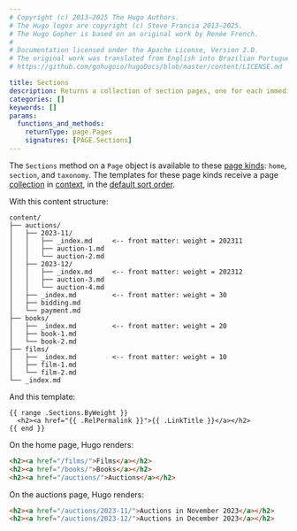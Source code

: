 ```yaml
---
# Copyright (c) 2013–2025 The Hugo Authors.
# The Hugo logos are copyright (c) Steve Francia 2013–2025.
# The Hugo Gopher is based on an original work by Renée French.
#
# Documentation licensed under the Apache License, Version 2.0.
# The original work was translated from English into Brazilian Portuguese.
# https://github.com/gohugoio/hugoDocs/blob/master/content/LICENSE.md

title: Sections
description: Returns a collection of section pages, one for each immediate descendant section of the given page.
categories: []
keywords: []
params:
  functions_and_methods:
    returnType: page.Pages
    signatures: [PAGE.Sections]
---
```


The `Sections` method on a `Page` object is available to these [page kinds](g): `home`, `section`, and `taxonomy`. The templates for these page kinds receive a page [collection](g) in [context](g), in the [default sort order](g).

With this content structure:

```text
content/
├── auctions/
│   ├── 2023-11/
│   │   ├── _index.md     <-- front matter: weight = 202311
│   │   ├── auction-1.md
│   │   └── auction-2.md
│   ├── 2023-12/
│   │   ├── _index.md     <-- front matter: weight = 202312
│   │   ├── auction-3.md
│   │   └── auction-4.md
│   ├── _index.md         <-- front matter: weight = 30
│   ├── bidding.md
│   └── payment.md
├── books/
│   ├── _index.md         <-- front matter: weight = 20
│   ├── book-1.md
│   └── book-2.md
├── films/
│   ├── _index.md         <-- front matter: weight = 10
│   ├── film-1.md
│   └── film-2.md
└── _index.md
```

And this template:

```go-html-template
{{ range .Sections.ByWeight }}
  <h2><a href="{{ .RelPermalink }}">{{ .LinkTitle }}</a></h2>
{{ end }}
```

On the home page, Hugo renders:

```html
<h2><a href="/films/">Films</a></h2>
<h2><a href="/books/">Books</a></h2>
<h2><a href="/auctions/">Auctions</a></h2>
```

On the auctions page, Hugo renders:

```html
<h2><a href="/auctions/2023-11/">Auctions in November 2023</a></h2>
<h2><a href="/auctions/2023-12/">Auctions in December 2023</a></h2>
```
